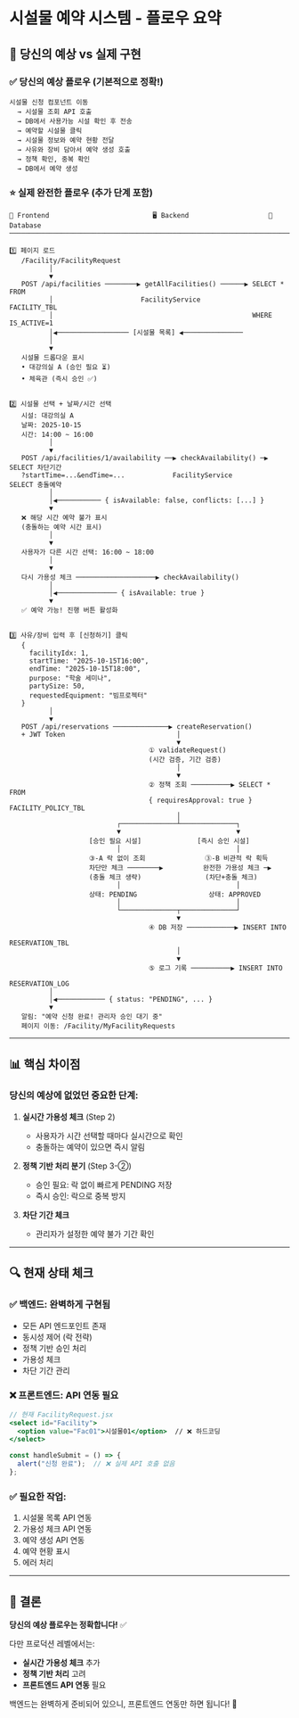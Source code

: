 # 시설물 예약 시스템 - 플로우 요약

## 🎯 당신의 예상 vs 실제 구현

### ✅ 당신의 예상 플로우 (기본적으로 정확!)
```
시설물 신청 컴포넌트 이동 
  → 시설물 조회 API 호출 
  → DB에서 사용가능 시설 확인 후 전송 
  → 예약할 시설물 클릭 
  → 시설물 정보와 예약 현황 전달
  → 사유와 장비 담아서 예약 생성 호출 
  → 정책 확인, 중복 확인 
  → DB에서 예약 생성
```

### ⭐ 실제 완전한 플로우 (추가 단계 포함)

```
📱 Frontend                          🖥️ Backend                    💾 Database
─────────────────────────────────────────────────────────────────────────────

1️⃣ 페이지 로드
   /Facility/FacilityRequest
          │
          ▼
   POST /api/facilities ────────▶ getAllFacilities() ──────▶ SELECT * FROM 
          │                      FacilityService             FACILITY_TBL
          │                                                  WHERE IS_ACTIVE=1
          │◀────────────────── [시설물 목록] ◀───────────────
          │
          ▼
   시설물 드롭다운 표시
   • 대강의실 A (승인 필요 ⏳)
   • 체육관 (즉시 승인 ✅)
   

2️⃣ 시설물 선택 + 날짜/시간 선택
   시설: 대강의실 A
   날짜: 2025-10-15
   시간: 14:00 ~ 16:00
          │
          ▼
   POST /api/facilities/1/availability ──▶ checkAvailability() ─▶ SELECT 차단기간
   ?startTime=...&endTime=...            FacilityService          SELECT 충돌예약
          │
          │◀─────────── { isAvailable: false, conflicts: [...] }
          ▼
   ❌ 해당 시간 예약 불가 표시
   (충돌하는 예약 시간 표시)
          │
          ▼
   사용자가 다른 시간 선택: 16:00 ~ 18:00
          │
          ▼
   다시 가용성 체크 ────────────────────▶ checkAvailability()
          │
          │◀─────────────── { isAvailable: true }
          ▼
   ✅ 예약 가능! 진행 버튼 활성화


3️⃣ 사유/장비 입력 후 [신청하기] 클릭
   {
     facilityIdx: 1,
     startTime: "2025-10-15T16:00",
     endTime: "2025-10-15T18:00",
     purpose: "학술 세미나",
     partySize: 50,
     requestedEquipment: "빔프로젝터"
   }
          │
          ▼
   POST /api/reservations ──────────────▶ createReservation()
   + JWT Token                            │
                                          ▼
                                   ① validateRequest()
                                   (시간 검증, 기간 검증)
                                          │
                                          ▼
                                   ② 정책 조회 ──────────▶ SELECT * FROM
                                   { requiresApproval: true }  FACILITY_POLICY_TBL
                                          │
                           ┌──────────────┴──────────────┐
                           ▼                             ▼
                    [승인 필요 시설]              [즉시 승인 시설]
                           │                             │
                    ③-A 락 없이 조회               ③-B 비관적 락 획득
                    차단만 체크 ────────▶          완전한 가용성 체크 ─▶
                    (충돌 체크 생략)                (차단+충돌 체크)
                           │                             │
                    상태: PENDING                  상태: APPROVED
                           │                             │
                           └──────────────┬──────────────┘
                                          ▼
                                   ④ DB 저장 ────────────▶ INSERT INTO
                                                           RESERVATION_TBL
                                          │
                                          ▼
                                   ⑤ 로그 기록 ──────────▶ INSERT INTO
                                                           RESERVATION_LOG
          │
          │◀──────────── { status: "PENDING", ... }
          ▼
   알림: "예약 신청 완료! 관리자 승인 대기 중"
   페이지 이동: /Facility/MyFacilityRequests
```

---

## 📊 핵심 차이점

### 당신의 예상에 없었던 중요한 단계:

1. **실시간 가용성 체크** (Step 2)
   - 사용자가 시간 선택할 때마다 실시간으로 확인
   - 충돌하는 예약이 있으면 즉시 알림

2. **정책 기반 처리 분기** (Step 3-②)
   - 승인 필요: 락 없이 빠르게 PENDING 저장
   - 즉시 승인: 락으로 중복 방지

3. **차단 기간 체크**
   - 관리자가 설정한 예약 불가 기간 확인

---

## 🔍 현재 상태 체크

### ✅ 백엔드: 완벽하게 구현됨
- 모든 API 엔드포인트 존재
- 동시성 제어 (락 전략)
- 정책 기반 승인 처리
- 가용성 체크
- 차단 기간 관리

### ❌ 프론트엔드: API 연동 필요
```jsx
// 현재 FacilityRequest.jsx
<select id="Facility">
  <option value="Fac01">시설물01</option>  // ❌ 하드코딩
</select>

const handleSubmit = () => {
  alert("신청 완료");  // ❌ 실제 API 호출 없음
};
```

### ✅ 필요한 작업:
1. 시설물 목록 API 연동
2. 가용성 체크 API 연동
3. 예약 생성 API 연동
4. 예약 현황 표시
5. 에러 처리

---

## 🎯 결론

**당신의 예상 플로우는 정확합니다!** ✅

다만 프로덕션 레벨에서는:
- **실시간 가용성 체크** 추가
- **정책 기반 처리** 고려
- **프론트엔드 API 연동** 필요

백엔드는 완벽하게 준비되어 있으니, 프론트엔드 연동만 하면 됩니다! 🚀
